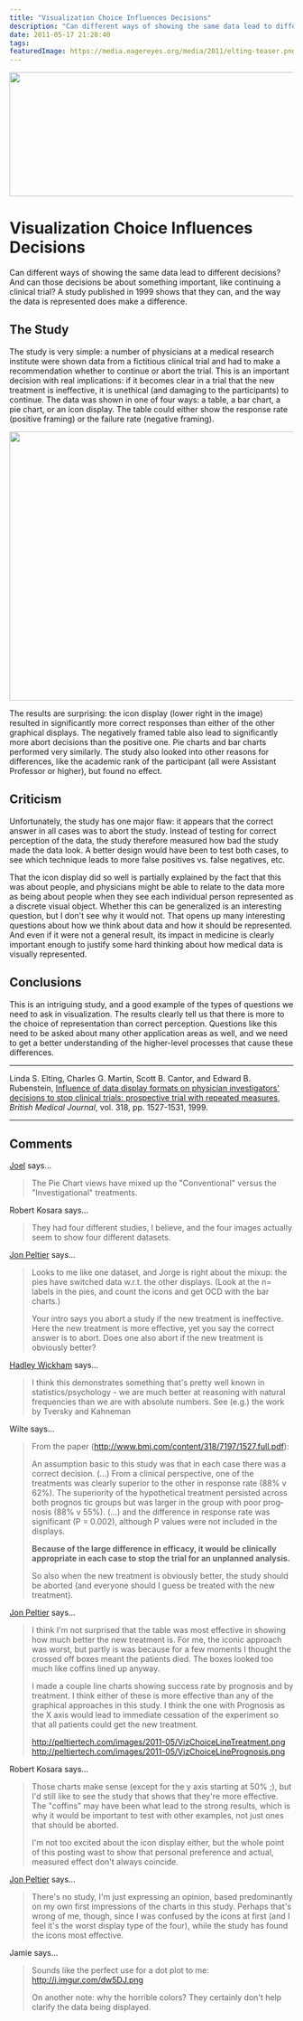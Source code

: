 ```yaml
---
title: "Visualization Choice Influences Decisions"
description: "Can different ways of showing the same data lead to different decisions? And can those decisions be about something important, like continuing a clinical trial? A study published in 1999 shows that they can, and the way the data is represented does make a difference."
date: 2011-05-17 21:28:40
tags: 
featuredImage: https://media.eagereyes.org/media/2011/elting-teaser.png
---
```


<p align="center"><img src="https://media.eagereyes.org/media/2011/elting-teaser.png" alt="" width="600" height="220" /></p>

# Visualization Choice Influences Decisions

Can different ways of showing the same data lead to different decisions? And can those decisions be about something important, like continuing a clinical trial? A study published in 1999 shows that they can, and the way the data is represented does make a difference.

## The Study

The study is very simple: a number of physicians at a medical research institute were shown data from a fictitious clinical trial and had to make a recommendation whether to continue or abort the trial. This is an important decision with real implications: if it becomes clear in a trial that the new treatment is ineffective, it is unethical (and damaging to the participants) to continue. The data was shown in one of four ways: a table, a bar chart, a pie chart, or an icon display. The table could either show the response rate (positive framing) or the failure rate (negative framing).

<p class="img"><img src="https://media.eagereyes.org/media/2011/elting-600.png" alt="" width="600" height="476" /></p>

The results are surprising: the icon display (lower right in the image) resulted in significantly more correct responses than either of the other graphical displays. The negatively framed table also lead to significantly more abort decisions than the positive one. Pie charts and bar charts performed very similarly. The study also looked into other reasons for differences, like the academic rank of the participant (all were Assistant Professor or higher), but found no effect.

## Criticism

Unfortunately, the study has one major flaw: it appears that the correct answer in all cases was to abort the study. Instead of testing for correct perception of the data, the study therefore measured how bad the study made the data look. A better design would have been to test both cases, to see which technique leads to more false positives vs. false negatives, etc.

That the icon display did so well is partially explained by the fact that this was about people, and physicians might be able to relate to the data more as being about people when they see each individual person represented as a discrete visual object. Whether this can be generalized is an interesting question, but I don't see why it would not. That opens up many interesting questions about how we think about data and how it should be represented. And even if it were not a general result, its impact in medicine is clearly important enough to justify some hard thinking about how medical data is visually represented.

## Conclusions

This is an intriguing study, and a good example of the types of questions we need to ask in visualization. The results clearly tell us that there is more to the choice of representation than correct perception. Questions like this need to be asked about many other application areas as well, and we need to get a better understanding of the higher-level processes that cause these differences.

<hr />

Linda S. Elting, Charles G. Martin, Scott B. Cantor, and Edward B. Rubenstein, <a href="http://www.bmj.com/content/318/7197/1527.abstract" target="_blank">Influence of data display formats on physician investigators' decisions to stop clinical trials: prospective trial with repeated measures</a>, <em>British Medical Journal</em>, vol. 318, pp. 1527-1531, 1999.


<PostedBy />


<aside class="comments">

---
## Comments

<a href="http://euphemize.net/" rel="nofollow noopener" target="_blank">Joel</a> says…
>	The Pie Chart views have mixed up the "Conventional" versus the "Investigational" treatments.

Robert Kosara says…
>	They had four different studies, I believe, and the four images actually seem to show four different datasets.

<a href="http://peltiertech.com/WordPress/" rel="nofollow noopener" target="_blank">Jon Peltier</a> says…
>	Looks to me like one dataset, and Jorge is right about the mixup: the pies have switched data w.r.t. the other displays. (Look at the n= labels in the pies, and count the icons and get OCD with the bar charts.)
>	
>	Your intro says you abort a study if the new treatment is ineffective. Here the new treatment is more effective, yet you say the correct answer is to abort. Does one also abort if the new treatment is obviously better?

<a href="http://had.co.nz" rel="nofollow noopener" target="_blank">Hadley Wickham</a> says…
>	I think this demonstrates something that's pretty well known in statistics/psychology - we are much better at reasoning with natural frequencies than we are with absolute numbers.  See (e.g.) the work by Tversky and Kahneman

Wilte says…
>	From the paper (http://www.bmj.com/content/318/7197/1527.full.pdf):
>	
>	An assumption basic to this study was that in each
>	case there was a correct decision. (...) From a clinical perspective, one of the
>	treatments was clearly superior to the other in
>	response rate (88% v 62%). The superiority of the
>	hypothetical treatment persisted across both prognos­
>	tic groups but was larger in the group with poor prog­
>	nosis (88% v 55%). (...) and the difference in response rate was
>	significant (P = 0.002), although P values were not
>	included in the displays. 
>   
>	<strong>Because of the large difference
>	in efficacy, it would be clinically appropriate in each
>	case to stop the trial for an unplanned analysis.</strong>
>	
>	
>	So also when the new treatment is obviously better, the study should be aborted (and everyone should I guess be treated with the new treatment).

<a href="http://peltiertech.com/WordPress/" rel="nofollow noopener" target="_blank">Jon Peltier</a> says…
>	I think I'm not surprised that the table was most effective in showing how much better the new treatment is. For me, the iconic approach was worst, but partly is was because for a few moments I thought the crossed off boxes meant the patients died. The boxes looked too much like coffins lined up anyway.
>	
>	I made a couple line charts showing success rate by prognosis and by treatment. I think either of these is more effective than any of the graphical approaches in this study. I think the one with Prognosis as the X axis would lead to immediate cessation of the experiment so that all patients could get the new treatment.
>	
>	http://peltiertech.com/images/2011-05/VizChoiceLineTreatment.png
>	http://peltiertech.com/images/2011-05/VizChoiceLinePrognosis.png

Robert Kosara says…
>	Those charts make sense (except for the y axis starting at 50% ;), but I'd still like to see the study that shows that they're more effective. The "coffins" may have been what lead to the strong results, which is why it would be important to test with other examples, not just ones that should be aborted.
>	
>	I'm not too excited about the icon display either, but the whole point of this posting wast to show that personal preference and actual, measured effect don't always coincide.

<a href="http://peltiertech.com/WordPress/" rel="nofollow noopener" target="_blank">Jon Peltier</a> says…
>	There's no study, I'm just expressing an opinion, based predominantly on my own first impressions of the charts in this study. Perhaps that's wrong of me, though, since I was confused by the icons at first (and I feel it's the worst display type of the four), while the study has found the icons most effective.

Jamie says…
>	Sounds like the perfect use for a dot plot to me: <a href="http://i.imgur.com/dw5DJ.png">http://i.imgur.com/dw5DJ.png</a>
>	
>	On another note: why the horrible colors?  They certainly don't help clarify the data being displayed.

</aside>

